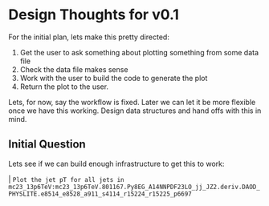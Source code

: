 # Design Thoughts for v0.1

For the initial plan, lets make this pretty directed:

1. Get the user to ask something about plotting something from some data file
1. Check the data file makes sense
1. Work with the user to build the code to generate the plot
1. Return the plot to the user.

Lets, for now, say the workflow is fixed. Later we can let it be more flexible once we have this working. Design data structures and hand offs with this in mind.

## Initial Question

Lets see if we can build enough infrastructure to get this to work:

| `Plot the jet pT for all jets in mc23_13p6TeV:mc23_13p6TeV.801167.Py8EG_A14NNPDF23LO_jj_JZ2.deriv.DAOD_PHYSLITE.e8514_e8528_a911_s4114_r15224_r15225_p6697`

